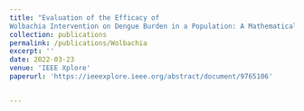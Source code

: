 ```yaml
---
title: "Evaluation of the Efficacy of
Wolbachia Intervention on Dengue Burden in a Population: A Mathematical Insight"
collection: publications
permalink: /publications/Wolbachia
excerpt: ''
date: 2022-03-23
venue: 'IEEE Xplore'
paperurl: 'https://ieeexplore.ieee.org/abstract/document/9765106'


---
```

